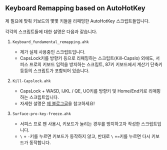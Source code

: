 ## Keyboard Remapping based on AutoHotKey

제 필요에 맞춰 키보드의 몇몇 키들을 리패밍한 AutoHotKey 스크립트들입니다.

각각의 스크립트들에 대한 설명은 다음과 같습니다.

1. `Keyboard_fundamental_remapping.ahk`
   - 제가 실제 사용중인 스크립트입니다.
   - CapsLock키를 방향키 등으로 리패밍하는 스크립트(Kill-Capslo) 외에도, 서피스 프로의 키보드 입력을 방지하는 스크립트, 87키 키보드에서 계산기 단축키 등등의 스크립트가 포함되어 있습니다.

2. `Kill-Capslock.ahk`
   - CapsLock + WASD, IJKL / QE, UO키를 방향키 및 Home/End키로 리매핑하는 스크립트입니다.
   - 자세한 설명은 [제 블로그글](https://dieyoung211.tistory.com/entry/AutoHotKey-CapsLock%ED%82%A4%EB%A5%BC-%EB%8B%A4%EC%96%91%ED%95%98%EA%B2%8C-%ED%99%9C%EC%9A%A9%ED%95%A0-%EC%88%98-%EC%9E%88%EA%B2%8C-%ED%95%B4%EC%A3%BC%EB%8A%94-%EC%8A%A4%ED%81%AC%EB%A6%BD%ED%8A%B8)을 참고하세요!

3. `Surface-pro-key-freeze.ahk`
   - 서피스 프로 펜 사용시, 키보드가 눌리는 경우를 방지하고자 작성한 스크립트입니다.
   - `\` + `-`키를 누르면 키보드가 동작하지 않고, 반대로 `\` +`=`키를 누르면 다시 키보드가 동작합니다.